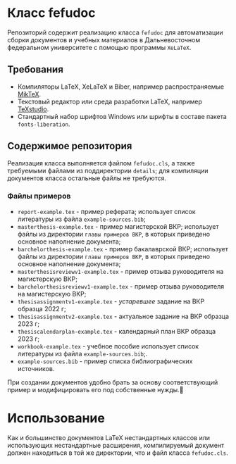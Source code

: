 # Класс fefudoc

Репозиторий содержит реализацию класса `fefudoc` для автоматизации сборки документов и учебных материалов в Дальневосточном федеральном университете с помощью программы `XeLaTeX`.

## Требования

* Компиляторы LaTeX, XeLaTeX и Biber, например распространяемые [MikTeX](https://miktex.org/download).
* Текстовый редактор или среда разработки LaTeX, например [TeXstudio](https://texstudio.org/#download).
* Стандартный набор шрифтов Windows или шрифты в составе пакета `fonts-liberation`.

## Содержимое репозитория

Реализация класса выполняется файлом `fefudoc.cls`, а также требуемыми файлами из поддиректории `details`; для компиляции документов класса остальные файлы не требуются.

### Файлы примеров
* `report-example.tex` - пример реферата; использует список литературы из файла `example-sources.bib`;
* `masterthesis-example.tex` - пример магистерской ВКР; использует файлы из директории `главы примеров ВКР`, в которых приведено основное наполнение документа;
* `barchelorthesis-example.tex` - пример бакалаврской ВКР; использует файлы из директории `главы примеров ВКР`, в которых приведено основное наполнение документа;
* `masterthesisreviewv1-example.tex` - пример отзыва руководителя на магистерскую ВКР;
* `barchelorthesisreviewv1-example.tex` - пример отзыва руководителя на магистерскую ВКР;
* `thesisassignmentv1-example.tex` - _устаревшее_ задание на ВКР образца 2022 г;
* `thesisassignmentv2-example.tex` - актуальное задание на ВКР образца 2023 г;
* `thesiscalendarplan-example.tex` - календарный план ВКР образца 2023 г;
* `workbook-example.tex` - учебное пособие использует список литературы из файла `example-sources.bib`;.
* `example-sources.bib` - пример списка библиографических источников.

При создании документов удобно брать за основу соответствующий пример и модифицировать его под собственные нужды.

# Использование

Как и большинство документов LaTeX нестандартных классов или использующих нестандартные расширения, компилируемый документ должен находиться в той же директории, что и файл класса `fefudoc.cls`.